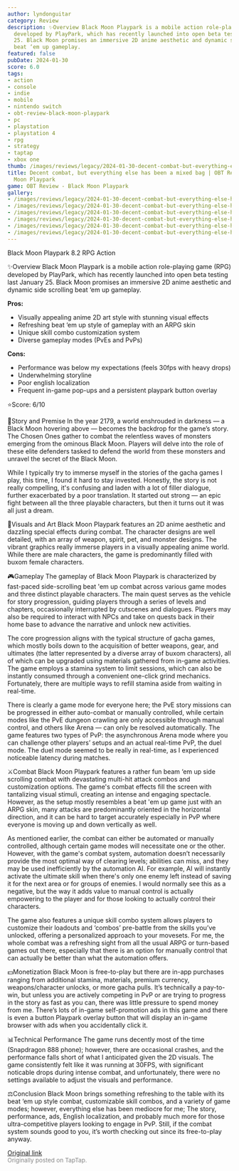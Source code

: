 ```yaml
---
author: lyndonguitar
category: Review
description: ✨Overview Black Moon Playpark is a mobile action role-playing game (RPG)
  developed by PlayPark, which has recently launched into open beta testing last January
  25. Black Moon promises an immersive 2D anime aesthetic and dynamic side scrolling
  beat ‘em up gameplay.
featured: false
pubDate: 2024-01-30
score: 6.0
tags:
- action
- console
- indie
- mobile
- nintendo switch
- obt-review-black-moon-playpark
- pc
- playstation
- playstation 4
- rpg
- strategy
- taptap
- xbox one
thumb: /images/reviews/legacy/2024-01-30-decent-combat-but-everything-else-has-been-a-mixed-bag--obt-review---black-moon-playpark-0.avif
title: Decent combat, but everything else has been a mixed bag | OBT Review - Black
  Moon Playpark
game: OBT Review - Black Moon Playpark
gallery:
- /images/reviews/legacy/2024-01-30-decent-combat-but-everything-else-has-been-a-mixed-bag--obt-review---black-moon-playpark-0.avif
- /images/reviews/legacy/2024-01-30-decent-combat-but-everything-else-has-been-a-mixed-bag--obt-review---black-moon-playpark-1.avif
- /images/reviews/legacy/2024-01-30-decent-combat-but-everything-else-has-been-a-mixed-bag--obt-review---black-moon-playpark-2.avif
- /images/reviews/legacy/2024-01-30-decent-combat-but-everything-else-has-been-a-mixed-bag--obt-review---black-moon-playpark-3.avif
- /images/reviews/legacy/2024-01-30-decent-combat-but-everything-else-has-been-a-mixed-bag--obt-review---black-moon-playpark-4.avif
- /images/reviews/legacy/2024-01-30-decent-combat-but-everything-else-has-been-a-mixed-bag--obt-review---black-moon-playpark-5.avif
---
```

Black Moon Playpark
8.2
RPG
Action

✨Overview
Black Moon Playpark is a mobile action role-playing game (RPG) developed by PlayPark, which has recently launched into open beta testing last January 25. Black Moon promises an immersive 2D anime aesthetic and dynamic side scrolling beat ‘em up gameplay.


**Pros:**
- Visually appealing anime 2D art style with stunning visual effects
- Refreshing beat ‘em up style of gameplay with an ARPG skin
- Unique skill combo customization system
- Diverse gameplay modes (PvEs and PvPs)



**Cons:**
- Performance was below my expectations (feels 30fps with heavy drops)
- Underwhelming storyline
- Poor english localization
- Frequent in-game pop-ups and a persistent playpark button overlay


⭐️Score: 6/10

📖Story and Premise
In the year 2179, a world enshrouded in darkness — a Black Moon hovering above — becomes the backdrop for the game’s story. The Chosen Ones gather to combat the relentless waves of monsters emerging from the ominous Black Moon. Players will delve into the role of these elite defenders tasked to defend the world from these monsters and unravel the secret of the Black Moon.

While I typically try to immerse myself in the stories of the gacha games I play, this time, I found it hard to stay invested. Honestly, the story is not really compelling, it's confusing and laden with a lot of filler dialogue, further exacerbated by a poor translation. It started out strong — an epic fight between all the three playable characters, but then it turns out it was all just a dream.

🎨Visuals and Art
Black Moon Playpark features an 2D anime aesthetic and dazzling special effects during combat. The character designs are well detailed, with an array of weapon, spirit, pet, and monster designs. The vibrant graphics really immerse players in a visually appealing anime world. While there are male characters, the game is predominantly filled with buxom female characters.

🎮Gameplay
The gameplay of Black Moon Playpark is characterized by fast-paced side-scrolling beat 'em up combat across various game modes and three distinct playable characters. The main quest serves as the vehicle for story progression, guiding players through a series of levels and chapters, occasionally interrupted by cutscenes and dialogues. Players may also be required to interact with NPCs and take on quests back in their home base to advance the narrative and unlock new activities.

The core progression aligns with the typical structure of gacha games, which mostly boils down to the acquisition of better weapons, gear, and ultimates (the latter represented by a diverse array of buxom characters), all of which can be upgraded using materials gathered from in-game activities. The game employs a stamina system to limit sessions, which can also be instantly consumed through a convenient one-click grind mechanics. Fortunately, there are multiple ways to refill stamina aside from waiting in real-time.

There is clearly a game mode for everyone here; the PvE story missions can be progressed in either auto-combat or manually controlled, while certain modes like the PvE dungeon crawling are only accessible through manual control, and others like Arena — can only be resolved automatically. The game features two types of PvP: the asynchronous Arena mode where you can challenge other players’ setups and an actual real-time PvP, the duel mode. The duel mode seemed to be really in real-time, as I experienced noticeable latency during matches.

⚔️Combat
Black Moon Playpark features a rather fun beam ‘em up side scrolling combat with devastating multi-hit attack combos and customization options. The game's combat effects fill the screen with tantalizing visual stimuli, creating an intense and engaging spectacle. However, as the setup mostly resembles a beat 'em up game just with an ARPG skin, many attacks are predominantly oriented in the horizontal direction, and it can be hard to target accurately especially in PvP where everyone is moving up and down vertically as well.

As mentioned earlier, the combat can either be automated or manually controlled, although certain game modes will necessitate one or the other. However, with the game's combat system, automation doesn’t necessarily provide the most optimal way of clearing levels; abilities can miss, and they may be used inefficiently by the automation AI. For example, AI will instantly activate the ultimate skill when there's only one enemy left instead of saving it for the next area or for groups of enemies. I would normally see this as a negative, but the way it adds value to manual control is actually empowering to the player and for those looking to actually control their characters.

The game also features a unique skill combo system allows players to customize their loadouts and ‘combos’ pre-battle from the skills you’ve unlocked, offering a personalized approach to your movesets. For me, the whole combat was a refreshing sight from all the usual ARPG or turn-based games out there, especially that there is an option for manually control that can actually be better than what the automation offers.

💵Monetization
Black Moon is free-to-play but there are in-app purchases ranging from additional stamina, materials, premium currency, weapons/character unlocks, or more gacha pulls. It’s technically a pay-to-win, but unless you are actively competing in PvP or are trying to progress in the story as fast as you can, there was little pressure to spend money from me. There’s lots of in-game self-promotion ads in this game and there is even a button Playpark overlay button that will display an in-game browser with ads when you accidentally click it.

📊Technical Performance
The game runs decently most of the time (Snapdragon 888 phone); however, there are occasional crashes, and the performance falls short of what I anticipated given the 2D visuals. The game consistently felt like it was running at 30FPS, with significant noticable drops during intense combat, and unfortunately, there were no settings available to adjust the visuals and performance.

⚖️Conclusion
Black Moon brings something refreshing to the table with its beat ‘em up style combat, customizable skill combos, and a variety of game modes; however, everything else has been mediocre for me; The story, performance, ads, English localization, and probably much more for those ultra-competitive players looking to engage in PvP. Still, if the combat system sounds good to you, it’s worth checking out since its free-to-play anyway.

[Original link](https://www.taptap.io/post/6927729)<br><span style="font-size: 0.95em; color: #888;">Originally posted on TapTap.</span>